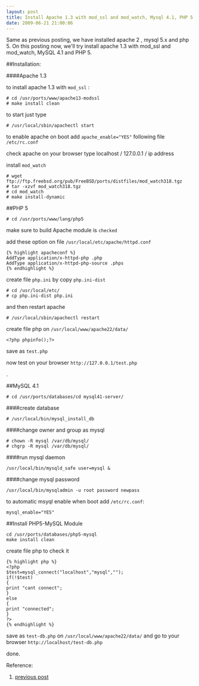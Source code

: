 ```yaml
--- 
layout: post
title: Install Apache 1.3 with mod_ssl and mod_watch, Mysql 4.1, PHP 5 on FreeBSD 7.2
date: 2009-06-21 21:00:06
---
```


Same as previous posting, we have installed apache 2 , mysql 5.x and php 5. On this posting now, we'll try install apache 1.3 with mod_ssl and mod_watch, MySQL 4.1 and PHP 5.

##Installation:

####Apache 1.3

to install apache 1.3 with `mod_ssl` :

	# cd /usr/ports/www/apache13-modssl
	# make install clean

to start just type

	# /usr/local/sbin/apachectl start

to enable apache on boot add `apache_enable="YES"` following file `/etc/rc.conf`

check apache on your browser type localhost / 127.0.0.1 / ip address

install `mod_watch`

	# wget ftp://ftp.freebsd.org/pub/FreeBSD/ports/distfiles/mod_watch318.tgz
	# tar -xzvf mod_watch318.tgz
	# cd mod_watch
	# make install-dynamic

##PHP 5

	# cd /usr/ports/www/lang/php5

make sure to build Apache module is `checked`

add these option on file `/usr/local/etc/apache/httpd.conf`

	{% highlight apacheconf %}
	AddType application/x-httpd-php .php
	AddType application/x-httpd-php-source .phps
	{% endhighlight %}
create file `php.ini` by copy `php.ini-dist`

	# cd /usr/local/etc/
	# cp php.ini-dist php.ini

and then restart apache

	# /usr/local/sbin/apachectl restart

create file php on `/usr/local/www/apache22/data/`

	<?php phpinfo();?>

save as `test.php`

now test on your browser `http://127.0.0.1/test.php`

.

##MySQL 4.1
	
	# cd /usr/ports/databases/cd mysql41-server/

####create database

	# /usr/local/bin/mysql_install_db

####change owner and group as mysql

	# chown -R mysql /var/db/mysql/
	# chgrp -R mysql /var/db/mysql/

####run mysql daemon

	/usr/local/bin/mysqld_safe user=mysql &


####change mysql password

	/usr/local/bin/mysqladmin -u root password newpass

to automatic msyql enable when boot add `/etc/rc.conf`:

	mysql_enable="YES"


##Install PHP5-MySQL Module

	cd /usr/ports/databases/php5-mysql
	make install clean

create file php to check it

	{% highlight php %}
	<?php
	$test=mysql_connect("localhost","mysql","");
	if(!$test)
	{
	print "cant connect";
	}
	else
	{
	print "connected";
	}
	?>
	{% endhighlight %}

save as `test-db.php` on `/usr/local/www/apache22/data/` and go to your browser `http://localhost/test-db.php`

done.

Reference:

1. [previous post](/2009/06/17/install-apache-php5-and-mysql-on-freebsd-7-2-using-ports)

